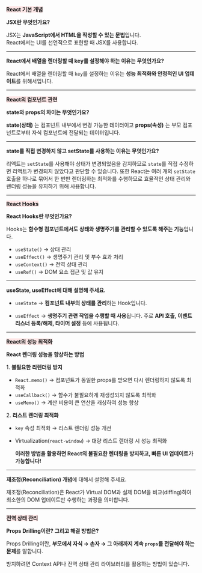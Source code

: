 <span style="background-color:#FFE6E6">**React 기본 개념**</span>

**JSX란 무엇인가요?**

JSX는 **JavaScript에서 HTML을 작성할 수 있는 문법**입니다.  
React에서는 UI를 선언적으로 표현할 때 JSX를 사용합니다.

---

**React에서 배열을 렌더링할 때 key를 설정해야 하는 이유는 무엇인가요?**

React에서 배열을 렌더링할 때 `key`를 설정하는 이유는 **성능 최적화와 안정적인 UI 업데이트**를 위해서입니다.

---

<span style="background-color:#FFE6E6">**React의 컴포넌트 관련**</span>

**state와 props의 차이는 무엇인가요?**

**state(상태)** 는 컴포넌트 내부에서 변경 가능한 데이터이고 **props(속성)** 는 부모 컴포넌트로부터 자식 컴포넌트에 전달되는 데이터입니다.

---

**state를 직접 변경하지 않고 setState를 사용하는 이유는 무엇인가요?**

리액트는 `setState`를 사용해야 상태가 변경되었음을 감지하므로 `state`를 직접 수정하면 리액트가 변경되지 않았다고 판단할 수 있습니다. 또한 React는 여러 개의 `setState` 호출을 하나로 묶어서 한 번만 렌더링하는 최적화를 수행하므로 효율적인 상태 관리와 렌더링 성능을 유지하기 위해 사용합니다.

---

<span style="background-color:#FFE6E6">**React Hooks**</span>

**React Hooks란 무엇인가요?**

Hooks는 **함수형 컴포넌트에서도 상태와 생명주기를 관리할 수 있도록 해주는 기능**입니다.

- `useState()` → 상태 관리
- `useEffect()` → 생명주기 관리 및 부수 효과 처리
- `useContext()` → 전역 상태 관리
- `useRef()` → DOM 요소 접근 및 값 유지

---

**useState, useEffect에 대해 설명해 주세요.**

- `useState` → **컴포넌트 내부의 상태를 관리**하는 Hook입니다.

- `useEffect` → **생명주기 관련 작업을 수행할 때 사용**됩니다.
  주로 **API 호출, 이벤트 리스너 등록/해제, 타이머 설정** 등에 사용됩니다.

---

<span style="background-color:#FFE6E6">**React의 성능 최적화**</span>

**React 렌더링 성능을 향상하는 방법**

1️. **불필요한 리렌더링 방지**

- `React.memo()` → 컴포넌트가 동일한 props를 받으면 다시 렌더링하지 않도록 최적화
- `useCallback()` → 함수가 불필요하게 재생성되지 않도록 최적화
- `useMemo()` → 계산 비용이 큰 연산을 캐싱하여 성능 향상

2️. **리스트 렌더링 최적화**

- `key` 속성 최적화 → 리스트 렌더링 성능 개선
- Virtualization(`react-window`) → 대량 리스트 렌더링 시 성능 최적화

  **이러한 방법을 활용하면 React의 불필요한 렌더링을 방지하고, 빠른 UI 업데이트가 가능합니다!**

---

**재조정(Reconciliation) 개념**에 대해서 설명해 주세요.

재조정(Reconciliation)은 React가 Virtual DOM과 실제 DOM을 비교(diffing)하여 최소한의 DOM 업데이트만 수행하는 과정을 의미합니다.

---

<span style="background-color:#FFE6E6">**전역 상태 관리**</span>

**Props Drilling이란? 그리고 해결 방법은?**

Props Drilling이란, **부모에서 자식 → 손자 → 그 아래까지 계속 `props`를 전달해야 하는 문제**를 말합니다.

방지하려면 Context API나 전역 상태 관리 라이브러리를 활용하는 방법이 있습니다.
